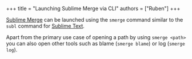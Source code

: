 +++
title = "Launching Sublime Merge via CLI"
authors = ["Ruben"]
+++

[Sublime Merge] can be launched using the `smerge` command
similar to the `subl` command for [Sublime Text].

Apart from the primary use case of opening a path by using `smerge <path>`
you can also open other tools such as blame (`smerge blame`) or log (`smerge log`).


[Sublime Merge]: https://www.sublimemerge.com/
[Sublime Text]: https://www.sublimetext.com/
